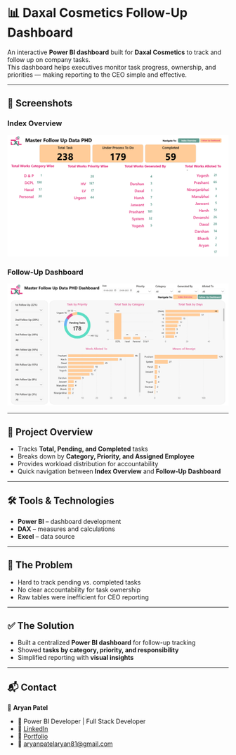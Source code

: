# 📊 Daxal Cosmetics Follow-Up Dashboard

An interactive **Power BI dashboard** built for **Daxal Cosmetics** to track and follow up on company tasks.  
This dashboard helps executives monitor task progress, ownership, and priorities — making reporting to the CEO simple and effective.  

---

## 📸 Screenshots  

### Index Overview  
![Index Overview](./screenshot/Dashboard1.png) 

### Follow-Up Dashboard  
![Follow-Up Dashboard](./screenshot/Dashboard2.png)  

---

## 🚀 Project Overview
- Tracks **Total, Pending, and Completed** tasks  
- Breaks down by **Category, Priority, and Assigned Employee**  
- Provides workload distribution for accountability  
- Quick navigation between **Index Overview** and **Follow-Up Dashboard**  

---

## 🛠 Tools & Technologies
- **Power BI** – dashboard development  
- **DAX** – measures and calculations  
- **Excel** – data source  

---

## 🔑 The Problem
- Hard to track pending vs. completed tasks  
- No clear accountability for task ownership  
- Raw tables were inefficient for CEO reporting  

---

## ✅ The Solution
- Built a centralized **Power BI dashboard** for follow-up tracking  
- Showed **tasks by category, priority, and responsibility**  
- Simplified reporting with **visual insights**  

---

## 📬 Contact  
👤 **Aryan Patel**  
- 💼 Power BI Developer | Full Stack Developer  
- 🔗 [LinkedIn](www.linkedin.com/in/aryan-patel-ap02)
- 🔗 [Portfolio](https://www.datascienceportfol.io/aryan_dharmesh_patel)
- 📧 aryanpatelaryan81@gmail.com
